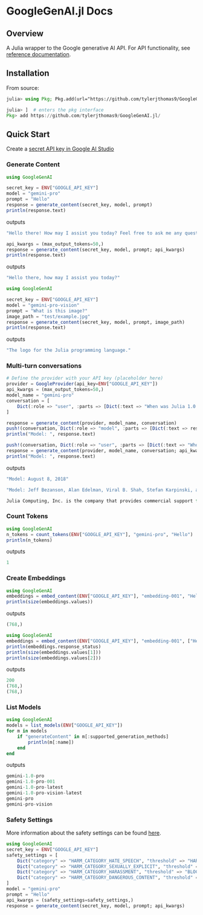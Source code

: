 # GoogleGenAI.jl Docs

## Overview

A Julia wrapper to the Google generative AI API. For API functionality, see [reference documentation](https://ai.google.dev/tutorials/rest_quickstart).

## Installation

From source:
```julia
julia> using Pkg; Pkg.add(url="https://github.com/tylerjthomas9/GoogleGenAI.jl/")
```

```julia
julia> ]  # enters the pkg interface
Pkg> add https://github.com/tylerjthomas9/GoogleGenAI.jl/
```

## Quick Start

Create a [secret API key in Google AI Studio](https://makersuite.google.com/)


### Generate Content

```julia
using GoogleGenAI

secret_key = ENV["GOOGLE_API_KEY"]
model = "gemini-pro"
prompt = "Hello"
response = generate_content(secret_key, model, prompt)
println(response.text)
```
outputs
```julia
"Hello there! How may I assist you today? Feel free to ask me any questions you may have or give me a command. I'm here to help! 😊"
```

```julia
api_kwargs = (max_output_tokens=50,)
response = generate_content(secret_key, model, prompt; api_kwargs)
println(response.text)
```
outputs
```julia
"Hello there, how may I assist you today?"
```

```julia
using GoogleGenAI

secret_key = ENV["GOOGLE_API_KEY"]
model = "gemini-pro-vision"
prompt = "What is this image?"
image_path = "test/example.jpg"
response = generate_content(secret_key, model, prompt, image_path)
println(response.text)
```
outputs
```julia
"The logo for the Julia programming language."
```

### Multi-turn conversations

```julia
# Define the provider with your API key (placeholder here)
provider = GoogleProvider(api_key=ENV["GOOGLE_API_KEY"])
api_kwargs = (max_output_tokens=50,)
model_name = "gemini-pro"
conversation = [
    Dict(:role => "user", :parts => [Dict(:text => "When was Julia 1.0 released?")])
]

response = generate_content(provider, model_name, conversation)
push!(conversation, Dict(:role => "model", :parts => [Dict(:text => response.text)]))
println("Model: ", response.text) 

push!(conversation, Dict(:role => "user", :parts => [Dict(:text => "Who created the language?")]))
response = generate_content(provider, model_name, conversation; api_kwargs)
println("Model: ", response.text)
```
outputs
```julia
"Model: August 8, 2018"

"Model: Jeff Bezanson, Alan Edelman, Viral B. Shah, Stefan Karpinski, and Keno Fischer

Julia Computing, Inc. is the company that provides commercial support for Julia."
```

### Count Tokens
```julia
using GoogleGenAI
n_tokens = count_tokens(ENV["GOOGLE_API_KEY"], "gemini-pro", "Hello")
println(n_tokens)
```
outputs
```julia
1
```

### Create Embeddings

```julia
using GoogleGenAI
embeddings = embed_content(ENV["GOOGLE_API_KEY"], "embedding-001", "Hello")
println(size(embeddings.values))
```
outputs
```julia
(768,)
```

```julia
using GoogleGenAI
embeddings = embed_content(ENV["GOOGLE_API_KEY"], "embedding-001", ["Hello", "world"])
println(embeddings.response_status)
println(size(embeddings.values[1]))
println(size(embeddings.values[2]))
```
outputs
```julia
200
(768,)
(768,)
```

### List Models

```julia
using GoogleGenAI
models = list_models(ENV["GOOGLE_API_KEY"])
for m in models
    if "generateContent" in m[:supported_generation_methods]
        println(m[:name])
    end
end
```
outputs
```julia
gemini-1.0-pro
gemini-1.0-pro-001
gemini-1.0-pro-latest
gemini-1.0-pro-vision-latest
gemini-pro
gemini-pro-vision
```

### Safety Settings

More information about the safety settings can be found [here](https://ai.google.dev/docs/safety_setting_gemini).

```julia
using GoogleGenAI
secret_key = ENV["GOOGLE_API_KEY"]
safety_settings = [
    Dict("category" => "HARM_CATEGORY_HATE_SPEECH", "threshold" => "HARM_BLOCK_THRESHOLD_UNSPECIFIED"),
    Dict("category" => "HARM_CATEGORY_SEXUALLY_EXPLICIT", "threshold" => "BLOCK_ONLY_HIGH"),
    Dict("category" => "HARM_CATEGORY_HARASSMENT", "threshold" => "BLOCK_MEDIUM_AND_ABOVE"),
    Dict("category" => "HARM_CATEGORY_DANGEROUS_CONTENT", "threshold" => "BLOCK_LOW_AND_ABOVE")
]
model = "gemini-pro"
prompt = "Hello"
api_kwargs = (safety_settings=safety_settings,)
response = generate_content(secret_key, model, prompt; api_kwargs)
```
